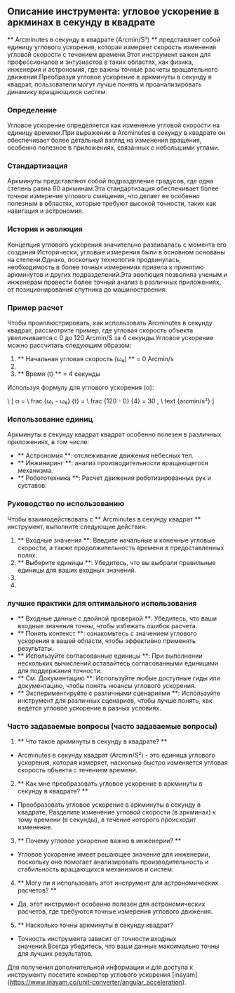 ## Описание инструмента: угловое ускорение в аркминах в секунду в квадрате

** Arcminutes в секунду в квадрате (Arcmin/S²) ** представляет собой единицу углового ускорения, которая измеряет скорость изменения угловой скорости с течением времени.Этот инструмент важен для профессионалов и энтузиастов в таких областях, как физика, инженерия и астрономия, где важны точные расчеты вращательного движения.Преобразуя угловое ускорение в аркминуты в секунду в квадрат, пользователи могут лучше понять и проанализировать динамику вращающихся систем.

### Определение

Угловое ускорение определяется как изменение угловой скорости на единицу времени.При выражении в Arcminutes в секунду в квадрате он обеспечивает более детальный взгляд на изменения вращения, особенно полезное в приложениях, связанных с небольшими углами.

### Стандартизация

Аркминуты представляют собой подразделение градусов, где одна степень равна 60 аркминам.Эта стандартизация обеспечивает более точное измерение углового смещения, что делает ее особенно полезным в областях, которые требуют высокой точности, таких как навигация и астрономия.

### История и эволюция

Концепция углового ускорения значительно развивалась с момента его создания.Исторически, угловые измерения были в основном основаны на степени.Однако, поскольку технология продвинулась, необходимость в более точных измерениях привела к принятию аркминутов и других подразделений.Эта эволюция позволила ученым и инженерам провести более точный анализ в различных приложениях, от позиционирования спутника до машиностроения.

### Пример расчет

Чтобы проиллюстрировать, как использовать Arcminutes в секунду квадрат, рассмотрите пример, где угловая скорость объекта увеличивается с 0 до 120 Arcmin/S за 4 секунды.Угловое ускорение можно рассчитать следующим образом:

1. ** Начальная угловая скорость (ω₀) ** = 0 Arcmin/s
2.
3. ** Время (t) ** = 4 секунды

Используя формулу для углового ускорения (α):

\ [
α = \ frac {ω₁ - ω₀} {t} = \ frac {120 - 0} {4} = 30 \, \ text {arcmin/s²}
\]

### Использование единиц

Аркминуты в секунду квадрат квадрат особенно полезен в различных приложениях, в том числе:

- ** Астрономия **: отслеживание движения небесных тел.
- ** Инжиниринг **: анализ производительности вращающегося механизма.
- ** Робототехника **: Расчет движения роботизированных рук и суставов.

### Руководство по использованию

Чтобы взаимодействовать с ** Arcminutes в секунду квадрат ** инструмент, выполните следующие действия:

1. ** Входные значения **: Введите начальные и конечные угловые скорости, а также продолжительность времени в предоставленных полях.
2. ** Выберите единицы **: Убедитесь, что вы выбрали правильные единицы для ваших входных значений.
3.
4.

### лучшие практики для оптимального использования

- ** Входные данные с двойной проверкой **: Убедитесь, что ваши входные значения точны, чтобы избежать ошибок расчета.
- ** Понять контекст **: ознакомьтесь с значением углового ускорения в вашей области, чтобы эффективно применять результаты.
- ** Используйте согласованные единицы **: При выполнении нескольких вычислений оставайтесь согласованными единицами для поддержания точности.
- ** См. Документацию **: Используйте любые доступные гиды или документацию, чтобы понять нюансы углового ускорения.
- ** Экспериментируйте с различными сценариями **: Используйте инструмент для различных сценариев, чтобы лучше понять, как ведется угловое ускорение в разных условиях.

### Часто задаваемые вопросы (часто задаваемые вопросы)

1. ** Что такое аркминуты в секунду в квадрате? **
- Arcminutes в секунду квадрат (Arcmin/S²) - это единица углового ускорения, которая измеряет, насколько быстро изменяется угловая скорость объекта с течением времени.

2. ** Как мне преобразовать угловое ускорение в аркминуты в секунду в квадрате? **
- Преобразовать угловое ускорение в аркминуты в секунду в квадрате, Разделите изменение угловой скорости (в аркминах) к тому времени (в секунды), в течение которого происходит изменение.

3. ** Почему угловое ускорение важно в инженерии? **
- Угловое ускорение имеет решающее значение для инженерии, поскольку оно помогает анализировать производительность и стабильность вращающихся механизмов и систем.

4. ** Могу ли я использовать этот инструмент для астрономических расчетов? **
- Да, этот инструмент особенно полезен для астрономических расчетов, где требуются точные измерения углового движения.

5. ** Насколько точны аркминуты в секунду квадрат?
- Точность инструмента зависит от точности входных значений.Всегда убедитесь, что ваши данные максимально точны для лучших результатов.

Для получения дополнительной информации и для доступа к инструменту посетите конвертер углового ускорения [inayam] (https://www.inayam.co/unit-converter/angular_acceleration).